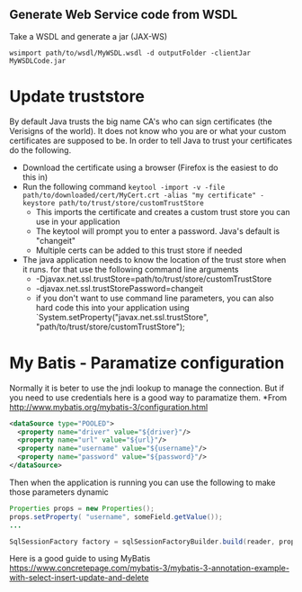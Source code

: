 
## Generate Web Service code from WSDL
Take a WSDL and generate a jar (JAX-WS)

`wsimport path/to/wsdl/MyWSDL.wsdl -d outputFolder -clientJar MyWSDLCode.jar`

# Update truststore
By default Java trusts the big name CA's who can sign certificates (the Verisigns of the world). It does not know who you are or what your custom certificates are supposed to be. In order to tell Java to trust your certificates do the following.
* Download the certificate using a browser (Firefox is the easiest to do this in)
* Run the following command `keytool -import -v -file path/to/downloaded/cert/MyCert.crt -alias "my certificate" -keystore path/to/trust/store/customTrustStore`
   * This imports the certificate and creates a custom trust store you can use in your application
   * The keytool will prompt you to enter a password. Java's default is "changeit"
   * Multiple certs can be added to this trust store if needed
* The java application needs to know the location of the trust store when it runs. for that use the following command line arguments
   * -Djavax.net.ssl.trustStore=path/to/trust/store/customTrustStore
   * -djavax.net.ssl.trustStorePassword=changeit
   * if you don't want to use command line parameters, you can also hard code this into your application using `System.setProperty("javax.net.ssl.trustStore", "path/to/trust/store/customTrustStore");
   
# My Batis - Paramatize configuration
Normally it is beter to use the jndi lookup to manage the connection. But if you need to use credentials here is a good way to paramatize them.
*From http://www.mybatis.org/mybatis-3/configuration.html
```mybatis-config.xml
<dataSource type="POOLED">
  <property name="driver" value="${driver}"/>
  <property name="url" value="${url}"/>
  <property name="username" value="${username}"/>
  <property name="password" value="${password}"/>
</dataSource>
```

Then when the application is running you can use the following to make those parameters dynamic
```SessionFactory.java
Properties props = new Properties();
props.setProperty( "username", someField.getValue());
...

SqlSessionFactory factory = sqlSessionFactoryBuilder.build(reader, props);
```

Here is a good guide to using MyBatis https://www.concretepage.com/mybatis-3/mybatis-3-annotation-example-with-select-insert-update-and-delete
